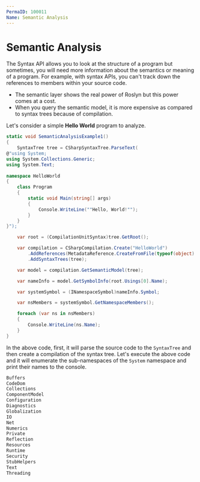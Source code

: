 ```yaml
---
PermaID: 100011
Name: Semantic Analysis
---
```


# Semantic Analysis

The Syntax API allows you to look at the structure of a program but sometimes, you will need more information about the semantics or meaning of a program. For example, with syntax APIs, you can't track down the references to members within your source code.

 - The semantic layer shows the real power of Roslyn but this power comes at a cost. 
 - When you query the semantic model, it is more expensive as compared to syntax trees because of compilation.

Let's consider a simple **Hello World** program to analyze.

```csharp
static void SemanticAnalysisExample1()
{
    SyntaxTree tree = CSharpSyntaxTree.ParseText(
@"using System;
using System.Collections.Generic;
using System.Text;
 
namespace HelloWorld
{
    class Program
    {
        static void Main(string[] args)
        {
            Console.WriteLine(""Hello, World!"");
        }
    }
}");

    var root = (CompilationUnitSyntax)tree.GetRoot();

    var compilation = CSharpCompilation.Create("HelloWorld")
        .AddReferences(MetadataReference.CreateFromFile(typeof(object).Assembly.Location))
        .AddSyntaxTrees(tree);

    var model = compilation.GetSemanticModel(tree);

    var nameInfo = model.GetSymbolInfo(root.Usings[0].Name);

    var systemSymbol = (INamespaceSymbol)nameInfo.Symbol;

    var nsMembers = systemSymbol.GetNamespaceMembers();

    foreach (var ns in nsMembers)
    {
        Console.WriteLine(ns.Name);
    }
}
```

In the above code, first, it will parse the source code to the `SyntaxTree` and then create a compilation of the syntax tree. Let's execute the above code and it will enumerate the sub-namespaces of the `System` namespace and print their names to the console.

```csharp
Buffers
CodeDom
Collections
ComponentModel
Configuration
Diagnostics
Globalization
IO
Net
Numerics
Private
Reflection
Resources
Runtime
Security
StubHelpers
Text
Threading
```
